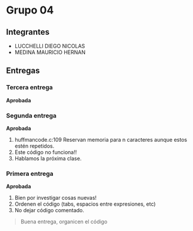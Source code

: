 # Grupo 04

## Integrantes

* LUCCHELLI DIEGO NICOLAS
* MEDINA MAURICIO HERNAN

## Entregas

### Tercera entrega 

**Aprobada**

### Segunda entrega 

**Aprobada**

1. huffmancode.c:109 Reservan memoria para n caracteres aunque estos estén repetidos.
2. Este código no funciona!!
3. Hablamos la próxima clase.


### Primera entrega

**Aprobada**

1. Bien por investigar cosas nuevas!
2. Ordenen el código (tabs, espacios entre expresiones, etc)
3. No dejar código comentado.
 
> Buena entrega, organicen el código
